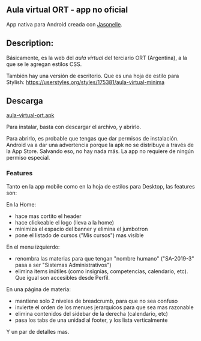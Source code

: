 ## Aula virtual ORT - app no oficial

App nativa para Android creada con [Jasonelle](https://jasonelle.com/).

## Description:
Básicamente, es la web del *aula virtual* del terciario ORT (Argentina), a la que se le agregan estilos CSS.

También hay una versión de escritorio. Que es una hoja de estilo para Stylish:
https://userstyles.org/styles/175381/aula-virtual-minima

## Descarga

[aula-virtual-ort.apk](https://github.com/libasoles/app-aula-virtual-ort/blob/master/release/aula-virtual-ort.apk)

Para instalar, basta con descargar el archivo, y abrirlo. 

Para abrirlo, es probable que tengas que dar permisos de instalación. Android va a dar una advertencia porque la apk no se distribuye a través de la App Store. Salvando eso, no hay nada más. La app no requiere de ningún permiso especial.

### Features

Tanto en la app mobile como en la hoja de estilos para Desktop, las features son:

En la Home:
- hace mas cortito el header
- hace clickeable el logo (lleva a la home)
- minimiza el espacio del banner y elimina el jumbotron
- pone el listado de cursos ("Mis cursos") mas visible

En el menu izquierdo:
- renombra las materias para que tengan "nombre humano" ("SA-2019-3" pasa a ser "Sistemas Administrativos")
- elimina items inútiles (como insignias, competencias, calendario, etc). Que igual son accesibles desde Perfil.

En una página de materia:
- mantiene solo 2 niveles de breadcrumb, para que no sea confuso
- invierte el orden de los menues jerarquicos para que sea mas razonable
- elimina contenidos del sidebar de la derecha (calendario, etc)
- pasa los tabs de una unidad al footer, y los lista verticalmente

Y un par de detalles mas.



